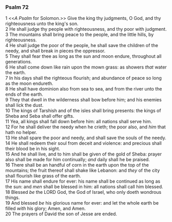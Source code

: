 ### Psalm 72

1 <<*A Psalm* for Solomon.>> Give the king thy judgments, O God, and thy righteousness unto the king's son.  
2 He shall judge thy people with righteousness, and thy poor with judgment.  
3 The mountains shall bring peace to the people, and the little hills, by righteousness.  
4 He shall judge the poor of the people, he shall save the children of the needy, and shall break in pieces the oppressor.  
5 They shall fear thee as long as the sun and moon endure, throughout all generations.  
6 He shall come down like rain upon the mown grass: as showers *that* water the earth.  
7 In his days shall the righteous flourish; and abundance of peace so long as the moon endureth.  
8 He shall have dominion also from sea to sea, and from the river unto the ends of the earth.  
9 They that dwell in the wilderness shall bow before him; and his enemies shall lick the dust.  
10 The kings of Tarshish and of the isles shall bring presents: the kings of Sheba and Seba shall offer gifts.  
11 Yea, all kings shall fall down before him: all nations shall serve him.  
12 For he shall deliver the needy when he crieth; the poor also, and *him* that hath no helper.  
13 He shall spare the poor and needy, and shall save the souls of the needy.  
14 He shall redeem their soul from deceit and violence: and precious shall their blood be in his sight.  
15 And he shall live, and to him shall be given of the gold of Sheba: prayer also shall be made for him continually; *and* daily shall he be praised.  
16 There shall be an handful of corn in the earth upon the top of the mountains; the fruit thereof shall shake like Lebanon: and *they* of the city shall flourish like grass of the earth.  
17 His name shall endure for ever: his name shall be continued as long as the sun: and *men* shall be blessed in him: all nations shall call him blessed.  
18 Blessed *be* the LORD God, the God of Israel, who only doeth wondrous things.  
19 And blessed *be* his glorious name for ever: and let the whole earth be filled *with* his glory; Amen, and Amen.  
20 The prayers of David the son of Jesse are ended.  
